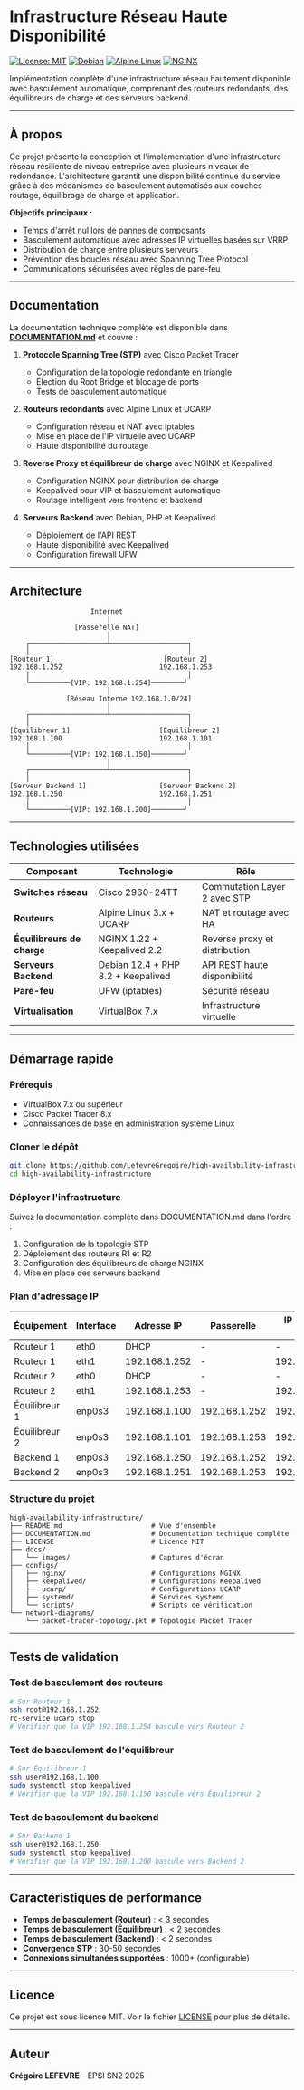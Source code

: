 # Infrastructure Réseau Haute Disponibilité

[![License: MIT](https://img.shields.io/badge/License-MIT-blue.svg)](https://opensource.org/licenses/MIT)
[![Debian](https://img.shields.io/badge/Debian-12.4-red.svg)](https://www.debian.org/)
[![Alpine Linux](https://img.shields.io/badge/Alpine-3.x-0D597F.svg)](https://alpinelinux.org/)
[![NGINX](https://img.shields.io/badge/NGINX-1.22-009639.svg)](https://nginx.org/)

Implémentation complète d'une infrastructure réseau hautement disponible avec basculement automatique, comprenant des routeurs redondants, des équilibreurs de charge et des serveurs backend.

---

## À propos

Ce projet présente la conception et l'implémentation d'une infrastructure réseau résiliente de niveau entreprise avec plusieurs niveaux de redondance. L'architecture garantit une disponibilité continue du service grâce à des mécanismes de basculement automatisés aux couches routage, équilibrage de charge et application.

**Objectifs principaux :**

- Temps d'arrêt nul lors de pannes de composants
- Basculement automatique avec adresses IP virtuelles basées sur VRRP
- Distribution de charge entre plusieurs serveurs
- Prévention des boucles réseau avec Spanning Tree Protocol
- Communications sécurisées avec règles de pare-feu

---

## Documentation

La documentation technique complète est disponible dans **[DOCUMENTATION.md](DOCUMENTATION.md)** et couvre :

1. **Protocole Spanning Tree (STP)** avec Cisco Packet Tracer
   - Configuration de la topologie redondante en triangle
   - Élection du Root Bridge et blocage de ports
   - Tests de basculement automatique

2. **Routeurs redondants** avec Alpine Linux et UCARP
   - Configuration réseau et NAT avec iptables
   - Mise en place de l'IP virtuelle avec UCARP
   - Haute disponibilité du routage

3. **Reverse Proxy et équilibreur de charge** avec NGINX et Keepalived
   - Configuration NGINX pour distribution de charge
   - Keepalived pour VIP et basculement automatique
   - Routage intelligent vers frontend et backend

4. **Serveurs Backend** avec Debian, PHP et Keepalived
   - Déploiement de l'API REST
   - Haute disponibilité avec Keepalived
   - Configuration firewall UFW

---

## Architecture

```
                    Internet
                        │
                [Passerelle NAT]
                        │
    ┌───────────────────┴───────────────────┐
    │                                       │
[Routeur 1]                           [Routeur 2]
192.168.1.252                        192.168.1.253
    │                                       │
    └──────────[VIP: 192.168.1.254]────────┘
                        │
              [Réseau Interne 192.168.1.0/24]
                        │
    ┌───────────────────┴───────────────────┐
    │                                       │
[Équilibreur 1]                      [Équilibreur 2]
192.168.1.100                        192.168.1.101
    │                                       │
    └──────────[VIP: 192.168.1.150]────────┘
                        │
    ┌───────────────────┴───────────────────┐
    │                                       │
[Serveur Backend 1]                  [Serveur Backend 2]
192.168.1.250                        192.168.1.251
    │                                       │
    └──────────[VIP: 192.168.1.200]────────┘
```

---

## Technologies utilisées

| Composant | Technologie | Rôle |
|-----------|-------------|------|
| **Switches réseau** | Cisco 2960-24TT | Commutation Layer 2 avec STP |
| **Routeurs** | Alpine Linux 3.x + UCARP | NAT et routage avec HA |
| **Équilibreurs de charge** | NGINX 1.22 + Keepalived 2.2 | Reverse proxy et distribution |
| **Serveurs Backend** | Debian 12.4 + PHP 8.2 + Keepalived | API REST haute disponibilité |
| **Pare-feu** | UFW (iptables) | Sécurité réseau |
| **Virtualisation** | VirtualBox 7.x | Infrastructure virtuelle |

---

## Démarrage rapide

### Prérequis

- VirtualBox 7.x ou supérieur
- Cisco Packet Tracer 8.x
- Connaissances de base en administration système Linux

### Cloner le dépôt

```bash
git clone https://github.com/LefevreGregoire/high-availability-infrastructure.git
cd high-availability-infrastructure
```

### Déployer l'infrastructure

Suivez la documentation complète dans DOCUMENTATION.md dans l'ordre :

1. Configuration de la topologie STP
2. Déploiement des routeurs R1 et R2
3. Configuration des équilibreurs de charge NGINX
4. Mise en place des serveurs backend

### Plan d'adressage IP

| Équipement | Interface | Adresse IP | Passerelle | IP Virtuelle (VIP) |
|------------|-----------|------------|------------|--------------------|
| Routeur 1 | eth0 | DHCP | - | - |
| Routeur 1 | eth1 | 192.168.1.252 | - | 192.168.1.254 |
| Routeur 2 | eth0 | DHCP | - | - |
| Routeur 2 | eth1 | 192.168.1.253 | - | 192.168.1.254 |
| Équilibreur 1 | enp0s3 | 192.168.1.100 | 192.168.1.252 | 192.168.1.150 |
| Équilibreur 2 | enp0s3 | 192.168.1.101 | 192.168.1.253 | 192.168.1.150 |
| Backend 1 | enp0s3 | 192.168.1.250 | 192.168.1.252 | 192.168.1.200 |
| Backend 2 | enp0s3 | 192.168.1.251 | 192.168.1.253 | 192.168.1.200 |

### Structure du projet

```
high-availability-infrastructure/
├── README.md                      # Vue d'ensemble
├── DOCUMENTATION.md               # Documentation technique complète
├── LICENSE                        # Licence MIT
├── docs/
│   └── images/                    # Captures d'écran
├── configs/
│   ├── nginx/                     # Configurations NGINX
│   ├── keepalived/                # Configurations Keepalived
│   ├── ucarp/                     # Configurations UCARP
│   ├── systemd/                   # Services systemd
│   └── scripts/                   # Scripts de vérification
└── network-diagrams/
    └── packet-tracer-topology.pkt # Topologie Packet Tracer
```

---

## Tests de validation

### Test de basculement des routeurs

```bash
# Sur Routeur 1
ssh root@192.168.1.252
rc-service ucarp stop
# Vérifier que la VIP 192.168.1.254 bascule vers Routeur 2
```

### Test de basculement de l'équilibreur

```bash
# Sur Équilibreur 1
ssh user@192.168.1.100
sudo systemctl stop keepalived
# Vérifier que la VIP 192.168.1.150 bascule vers Équilibreur 2
```

### Test de basculement du backend

```bash
# Sur Backend 1
ssh user@192.168.1.250
sudo systemctl stop keepalived
# Vérifier que la VIP 192.168.1.200 bascule vers Backend 2
```

---

## Caractéristiques de performance

- **Temps de basculement (Routeur)** : < 3 secondes
- **Temps de basculement (Équilibreur)** : < 2 secondes
- **Temps de basculement (Backend)** : < 2 secondes
- **Convergence STP** : 30-50 secondes
- **Connexions simultanées supportées** : 1000+ (configurable)

---

## Licence

Ce projet est sous licence MIT. Voir le fichier [LICENSE](LICENSE) pour plus de détails.

---

## Auteur

**Grégoire LEFEVRE** - EPSI SN2 2025

